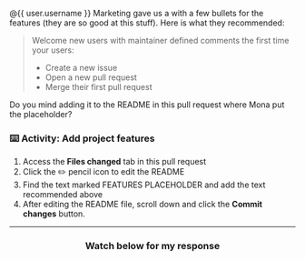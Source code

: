 @{{ user.username }} Marketing gave us a with a few bullets for the features (they are so good at this stuff). Here is what they recommended:

> Welcome new users with maintainer defined comments the first time your users:
> - Create a new issue
> - Open a new pull request
> - Merge their first pull request

Do you mind adding it to the README in this pull request where Mona put the placeholder?

### :keyboard: Activity: Add project features

1. Access the **Files changed** tab in this pull request
1. Click the :pencil2: pencil icon to edit the README
1. Find the text marked FEATURES PLACEHOLDER and add the text recommended above
1. After editing the README file, scroll down and click the **Commit changes** button.

<hr>
<h3 align="center">Watch below for my response</h3>
